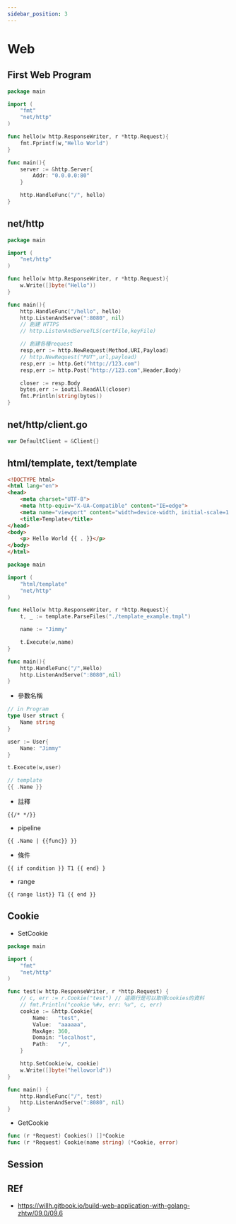 ```yaml
---
sidebar_position: 3
---
```


# Web
## First Web Program
```go title="HelloWeb.go"
package main

import (
    "fmt"
    "net/http"
)

func hello(w http.ResponseWriter, r *http.Request){
    fmt.Fprintf(w,"Hello World")
}

func main(){
    server := &http.Server{
        Addr: "0.0.0.0:80"
    }

    http.HandleFunc("/", hello)
}
```

## net/http
```go
package main

import (
    "net/http"
)

func hello(w http.ResponseWriter, r *http.Request){
    w.Write([]byte("Hello"))
}

func main(){
    http.HandleFunc("/hello", hello)
    http.ListenAndServe(":8080", nil)
    // 創建 HTTPS
    // http.ListenAndServeTLS(certFile,keyFile)

    // 創建各種request
    resp,err := http.NewRequest(Method,URI,Payload)
    // http.NewRequest("PUT",url,payload)
    resp,err := http.Get("http://123.com")
    resp,err := http.Post("http://123.com",Header,Body)

    closer := resp.Body
    bytes,err := ioutil.ReadAll(closer)
    fmt.Println(string(bytes))
}
```

## net/http/client.go
```go
var DefaultClient = &Client{}

```
## html/template, text/template
```html title="template_example.tmpl"
<!DOCTYPE html>
<html lang="en">
<head>
    <meta charset="UTF-8">
    <meta http-equiv="X-UA-Compatible" content="IE=edge">
    <meta name="viewport" content="width=device-width, initial-scale=1.0">
    <title>Template</title>
</head>
<body>
    <p> Hello World {{ . }}</p>
</body>
</html>
```

```go
package main

import (
    "html/template"
    "net/http"
)

func Hello(w http.ResponseWriter, r *http.Request){
    t, _ := template.ParseFiles("./template_example.tmpl")

    name := "Jimmy"

    t.Execute(w,name)
}

func main(){
    http.HandleFunc("/",Hello)
    http.ListenAndServe(":8080",nil)
}
```

- 參數名稱
```go
// in Program
type User struct {
    Name string
}

user := User{
    Name: "Jimmy"
}

t.Execute(w,user)

// template
{{ .Name }}
```
- 註釋
```
{{/* */}}
```
- pipeline
```
{{ .Name | {{func}} }}
```

- 條件
```
{{ if condition }} T1 {{ end} }
```

- range
```
{{ range list}} T1 {{ end }}
```

## Cookie
- SetCookie
```go
package main

import (
	"fmt"
	"net/http"
)

func test(w http.ResponseWriter, r *http.Request) {
	// c, err := r.Cookie("test") // 這兩行是可以取得cookies的資料
	// fmt.Println("cookie %#v, err: %v", c, err)
	cookie := &http.Cookie{
		Name:   "test",
		Value:  "aaaaaa",
		MaxAge: 360,
		Domain: "localhost",
		Path:   "/",
	}

	http.SetCookie(w, cookie)
	w.Write([]byte("helloworld"))
}

func main() {
	http.HandleFunc("/", test)
	http.ListenAndServe(":8080", nil)
}
```

- GetCookie
```go
func (r *Request) Cookies() []*Cookie
func (r *Request) Cookie(name string) (*Cookie, error)
```

## Session

## REf
- https://willh.gitbook.io/build-web-application-with-golang-zhtw/09.0/09.6